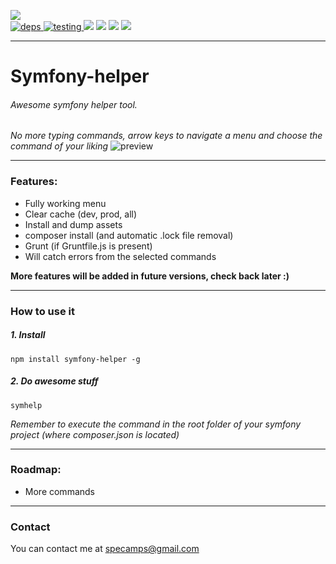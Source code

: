 [![](https://nodei.co/npm/symfony-helper.png?downloads=true&downloadRank=true&stars=true)](https://www.npmjs.com/package/symfony-helper)     
[![](https://david-dm.org/michaeldegroot/symfony-helper.svg "deps") ](https://david-dm.org/michaeldegroot/symfony-helper "david-dm")
[![](https://travis-ci.org/michaeldegroot/symfony-helper.svg?branch=master "testing") ](https://travis-ci.org/michaeldegroot/symfony-helper "travis-ci")
[![](https://coveralls.io/repos/michaeldegroot/symfony-helper/badge.svg?branch=master&service=github)](https://coveralls.io/github/michaeldegroot/symfony-helper?branch=master)
![](https://img.shields.io/badge/Node-%3E%3D0.11-green.svg)
![](https://img.shields.io/npm/dt/symfony-helper.svg)
![](https://img.shields.io/npm/l/express.svg)
___
# Symfony-helper
###### Awesome symfony helper tool.

*No more typing commands, arrow keys to navigate a menu and choose the command of your liking*
![preview](http://i.imgur.com/BLezsZR.png "Preview")
___
### Features:
 - Fully working menu
 - Clear cache (dev, prod, all)
 - Install and dump assets
 - composer install (and automatic .lock file removal)
 - Grunt (if Gruntfile.js is present)
 - Will catch errors from the selected commands

**More features will be added in future versions, check back later :)**
___
### How to use it
##### 1. Install
    npm install symfony-helper -g


##### 2. Do awesome stuff
    symhelp
*Remember to execute the command in the root folder of your symfony project (where composer.json is located)*
    
___
### Roadmap:

 - More commands
 

___
### Contact  
You can contact me at specamps@gmail.com